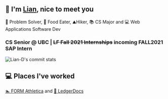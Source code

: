 ## 👋 I'm [Lian](https://liand.dev/), nice to meet you ##  
🧠 Problem Solver, 🍜 Food Eater, ⛰️Hiker, 📚 CS Major and 💻 Web Applications Software Dev

### CS Senior @ UBC | ~~LF Fall 2021 Internships~~ incoming FALL2021 SAP Intern ###

![Lian-D's commit stats](https://github-readme-stats.vercel.app/api/top-langs/?username=Lian-D&hide=c%2B%2B,css,TSQL,html,makefile,hack&theme=dark&layout=compact)

## 💻 Places I've worked ##
 [🏊 FORM Athletica](https://www.formswim.com/) and
 [📝 LedgerDocs](https://www.ledgerdocs.com/)
